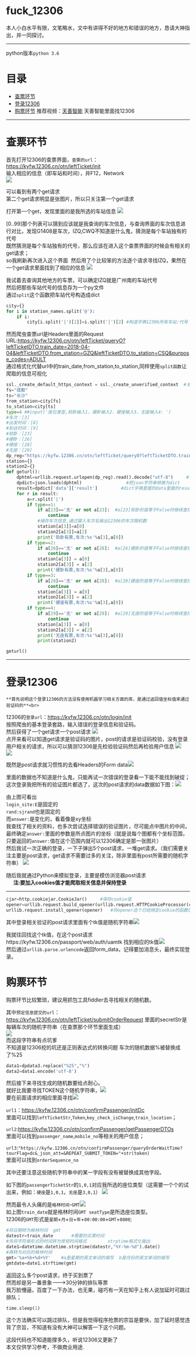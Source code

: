 fuck_12306
=========

本人小白水平有限，文笔略水，文中有讲得不好的地方和错误的地方，恳请大神指出，并一同探讨。
***
python版本`python 3.6`

# 目录
* [查票环节](#查票环节)
* [登录12306](#登录12306)
* [购票环节](#购票环节)
推荐视频：[天善智能](http://blog.csdn.net/guodongxiaren) 天善智能里面找12306
        

****
# 查票环节<br>
首先打开12306的查票界面，`查票的url`：https://kyfw.12306.cn/otn/leftTicket/init<br>
输入相应的信息（即车站和时间），并F12，Network<br>
![](https://github.com/J-crow/fuck_12306/raw/master/image/check.png)


可以看到有两个get请求<br>
第二个get请求明显是张图片，所以只关注第一个get请求<br>


打开第一个get，发现里面的是我所选的车站信息 ![](https://github.com/J-crow/fuck_12306/raw/master/image/check1.png)<br>

[0..99]那个列表可以猜到应该就是我查询的车次信息，与查询界面的车次信息进行对比，发现G1408是车次，IZQ,CWQ不知道是什么鬼，猜测是每个车站独有的代号<br>
既然猜测是每个车站独有的代号，那么应该在进入这个查票界面的时候会有相关的get请求；<br>
so我刷新再次进入这个界面  然后用了个比较笨的方法逐个请求寻找IZQ，果然在一个get请求里面找到了相应的信息 ![](https://github.com/J-crow/fuck_12306/raw/master/image/check2.png)<br>

我试着去查询其他地方的车票，可以确定IZQ就是广州南的车站代号<br>
然后把那些车站代号的信息存为一个py文件<br>
通过`split`这个函数把车站代号构造成dict
```python
city={}
for i in station_names.split('@'):
    if i:
        city[i.split('|')[1]]=i.split('|')[2] #构造字典12306所有车站:代号
```

然而爬虫查票url是Headers里面的Request URL:https://kyfw.12306.cn/otn/leftTicket/queryO?leftTicketDTO.train_date=2018-04-04&leftTicketDTO.from_station=GZQ&leftTicketDTO.to_station=CSQ&purpose_codes=ADULT<br>
通过格式化代替url中的train_date,from_station,to_station,同样使用`split函数`让爬取的信息可视化
```python
ssl._create_default_https_context = ssl._create_unverified_context  #关闭证书验证
fs="成都"
ts="长沙"
from_station=city[fs]
to_station=city[ts]
type=4 ##input('座位类型,软卧输入1，硬卧输入2，硬座输入3，无座输入4: ')
#车次：[3]
#出发时间：[8]
#到达时间：[9]
#软卧：[23]
#硬卧：[26]
#硬座：[28]
#无座：[29]
dp_reg="https://kyfw.12306.cn/otn/leftTicket/queryO?leftTicketDTO.train_date=%s&leftTicketDTO.from_station=%s&leftTicketDTO.to_station=%s&purpose_codes=ADULT"%(train_date,from_station ,to_station)
station={}
station2={}
def geturl():
    dphtml=urllib.request.urlopen(dp_reg).read().decode("utf-8")     #读取HTML，并转码
    dpdict=json.loads(dphtml)                 #把json字符串转换为dict
    result=dpdict['data']['result']         #dict字典里面的data里面的result是所需要的车次信息
    for r in result:
        a=r.split('|')
        if type==1:
            if a[23]=='无' or not a[23]:  #a[23]软卧的值等于False时继续查找
                continue
            #储存车次信息,通过键入车次名输出12306的车次随机数
            station[a[3]]=a[0]
            station2[a[3]]=a[2]
            print('软卧有票,车次:%s'%a[3],a[0])
        if type==2:
            if a[26]=='无' or not a[26]:  #a[26]硬卧的值等于False时继续查找
                continue
            station[a[3]] = a[0]
            station2[a[3]] = a[2]
            print('硬卧有票,车次:%s'%a[3],a[0])
        if type==3:
            if a[28]=='无' or not a[28]:  #a[28]硬座的值等于False时继续查找
                continue
            station[a[3]] = a[0]
            station2[a[3]] = a[2]
            print('硬座有票,车次:%s'%a[3],a[0])
        if type==4:
            if a[29]=='无' or not a[29]:  #a[29]无座的值等于False时继续查找
                continue
            station[a[3]] = a[0]
            station2[a[3]] = a[2]
            print('无座有票,车次:%s'%a[3],a[0])
            print(station2)

geturl()
```
***
# 登录12306<br>
    **首先说明这个登录12306的方法没有使用机器学习相关方面的库，是通过返回值坐标值来通过验证码的**<br>
12306的`登录url`：https://kyfw.12306.cn/otn/login/init<br>
按照爬虫的基本登录套路，输入错误的登录信息和验证码。<br>
然后获得了一个get请求一个post请求 ![](https://github.com/J-crow/fuck_12306/raw/master/image/login1.png)<br>
点开来看可以知道get请求是验证码的图片，post的请求是验证码校验，没有登录用户相关的请求，所以可以猜测12306是先检验验证码然后再检验用户信息
![](https://github.com/J-crow/fuck_12306/raw/master/image/login3.png)  ![](https://github.com/J-crow/fuck_12306/raw/master/image/login2.png)<br>

既然是post请求就习惯性的去看Headers的Form data![](https://github.com/J-crow/fuck_12306/raw/master/image/login4.png)<br>

里面的数据也不知道是什么鬼，只能再试一次错误的登录看一下能不能找到破绽；<br>
这次登录我把所有的验证图片都选了，这次的post请求的data数据如下图：![](https://github.com/J-crow/fuck_12306/raw/master/image/login7.png)<br>

由上图可看出<br>
`login_site:E`是固定的<br>
`rand:sjrand`也是固定的<br>
而`answer:`是变化的，看着像是xy坐标<br>
我查找了相关的资料，也多次尝试选择错误的验证图片，尽可能点中图片的中间，最终确定`answer:`里面的参数是所点图片的坐标（就是说每个图都有个坐标范围，只要返回的`answer:`值在这个范围内就可以12306确定是那一张图片）<br>
然后我试一次正确的登录，一下子弹出5个post请求，一堆get请求。（我们需要关注主要是post请求，get请求不需要过多的关注，除非里面有post所需要的随机字符串）
![](https://github.com/J-crow/fuck_12306/raw/master/image/login8.png)<br>

随后我就通过Python来模拟登录，主要是模仿浏览器post请求<br>
      **注:要加入cookies值才能爬取相关信息并保持登录**<br>
 ****
```python
cjar=http.cookiejar.CookieJar()     #保存cookie值
opener=urllib.request.build_opener(urllib.request.HTTPCookieProcessor(cjar))   #加入保存后的cookie
urllib.request.install_opener(opener)   #将opener这个已经绑定cookie的函数加入request中
```
其中登录相关验证的post请求里面有个tk值是随机字符串![](https://github.com/J-crow/fuck_12306/raw/master/image/login9.png)<br>

我就往回找这个tk值，在这个post请求https://kyfw.12306.cn/passport/web/auth/uamtk 找到相应的tk值![](https://github.com/J-crow/fuck_12306/raw/master/image/login10.png)<br>
然后通过`urllib.parse.urlencode`返回form_data，记得要加消息头，最终实现登录。


# 购票环节<br>
购票环节比较繁琐，建议用抓包工具fiddler去寻找相关的随机数。

其中`预定信息提交的url`：https://kyfw.12306.cn/otn/leftTicket/submitOrderRequest 里面的secretStr是每辆车次的随机字符串（在查票那个环节里面生成）<br>
![](https://github.com/J-crow/fuck_12306/raw/master/image/buy1.png)<br>
    而这段字符串有点坑爹<br>
    不知道是12306挖的坑还是正则表达式的转换问题  车次的随机数据%被替换成了%25 <br>
```python
data1=dpdata3.replace("%25","%")
data2=data1.encode('utf-8')
```
然后接下来寻找生成的随机数要给点耐心。<br>
就好比我要寻找TOKEN这个随机字符串，![](https://github.com/J-crow/fuck_12306/raw/master/image/buy2.png)<br>
要在前面请求的相应里面寻找![](https://github.com/J-crow/fuck_12306/raw/master/image/buy3.png)<br>

`url1`：https://kyfw.12306.cn/otn/confirmPassenger/initDc<br>
里面可以找到`leftTicketStr`,`Token`,`key_check_isChange`,`train_location`；<br>

`url2`:https://kyfw.12306.cn/otn/confirmPassenger/getPassengerDTOs<br>
里面可以找到`passenger_name`,`mobile_no`等相关的用户信息；<br>

`url3`:`"https://kyfw.12306.cn/otn/confirmPassenger/queryOrderWaitTime?tourFlag=dc&_json_att=&REPEAT_SUBMIT_TOKEN="+str(token)`<br>
里面可以找到`orderSequence_no`<br>

其中还要注意这些随机字符串中的某一字段有没有被替换成其他字段。<br>

如下图的`passengerTicketStr`的`1,0,1`对应我所选的座位类型（这需要一个个的试出来，例如：`硬座`是`1,0,1`，`无座`是`3,0,1`）
![](https://github.com/J-crow/fuck_12306/raw/master/image/buy4.png)<br>

然而最令人头痛的是`格林时间`-`GMT`![](https://github.com/J-crow/fuck_12306/raw/master/image/buy5.png)<br>
如上图`train_date`就是格林时间`GMT`  `seatType`是所选座位类型。<br>
12306的`GMT`形式是`星期`+`月`+`日`+`年`+`00:00:00`+`GMT`+`0800`;<br>
```python
#将日期转为格林时间  gmt
datestr=train_date       #需要的买票时间
#先将字符串形式的时间转为常规时间格式        strptime格式化输出
date1=datetime.datetime.strptime(datestr,"%Y-%m-%d").date()
#再转为对应的格林时间
gmt='%a+%b+%d+%Y'    #a是星期的英文单词的缩写  b是月份的英文单词的缩写
gmtdate=date1.strftime(gmt)
```

返回这么多个post请求，终于买到票了<br>
然而却是另一番景象--->30分钟的排队等票<br>
我万脸懵逼，百度了一下办法，也无果，碰巧有一天在知乎上有人说加延时可跳过排队；<br>
```python
time.sleep(1)
```
这个方法确实可以跳过排队，但是我觉得程序抢票的宗旨是要快，加了延时感觉违背了宗旨，不知道有没有大神可以解答一下这个问题。

这段代码也不知道能撑多久，听说12306又更新了<br>
本文仅供学习参考，不做商业用途.<br>


